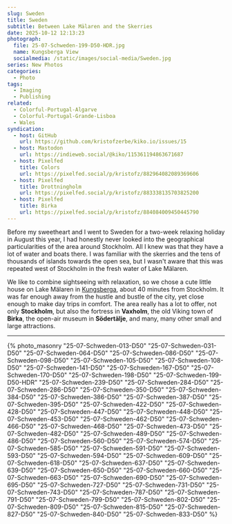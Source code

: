 ```yaml
---
slug: Sweden
title: Sweden
subtitle: Between Lake Mälaren and the Skerries
date: 2025-10-12 12:13:23
photograph:
  file: 25-07-Schweden-199-D50-HDR.jpg
  name: Kungsberga View
  socialmedia: /static/images/social-media/Sweden.jpg
series: New Photos
categories:
  - Photo
tags:
  - Imaging
  - Publishing
related:
  - Colorful-Portugal-Algarve
  - Colorful-Portugal-Grande-Lisboa
  - Wales
syndication:
  - host: GitHub
    url: https://github.com/kristofzerbe/kiko.io/issues/15
  - host: Mastodon
    url: https://indieweb.social/@kiko/115361194863671687
  - host: Pixelfed
    title: Colors
    url: https://pixelfed.social/p/kristofz/882964082089369606
  - host: Pixelfed
    title: Drottningholm
    url: https://pixelfed.social/p/kristofz/883338135703825200
  - host: Pixelfed
    title: Birka
    url: https://pixelfed.social/p/kristofz/884084009450445790
---
```


Before my sweetheart and I went to Sweden for a two-week relaxing holiday in August this year, I had honestly never looked into the geographical particularities of the area around Stockholm. All I knew was that they have a lot of water and boats there. I was familiar with the skerries and the tens of thousands of islands towards the open sea, but I wasn't aware that this was repeated west of Stockholm in the fresh water of Lake Mälaren.

We like to combine sightseeing with relaxation, so we chose a cute little house on Lake Mälaren in [Kungsberga](https://www.google.com/maps/place/179+97+Kungsberga,+Schweden), about 40 minutes from Stockholm. It was far enough away from the hustle and bustle of the city, yet close enough to make day trips in comfort. The area really has a lot to offer, not only **Stockholm**, but also the fortress in **Vaxholm**, the old Viking town of **Birka**, the open-air museum in **Södertälje**, and many, many other small and large attractions.

<!-- more -->

---

{% photo_masonry
  "25-07-Schweden-013-D50"
  "25-07-Schweden-031-D50"
  "25-07-Schweden-064-D50"
  "25-07-Schweden-086-D50"
  "25-07-Schweden-098-D50"
  "25-07-Schweden-105-D50"
  "25-07-Schweden-108-D50"
  "25-07-Schweden-141-D50"
  "25-07-Schweden-167-D50"
  "25-07-Schweden-170-D50"
  "25-07-Schweden-198-D50"
  "25-07-Schweden-199-D50-HDR"
  "25-07-Schweden-239-D50"
  "25-07-Schweden-284-D50"
  "25-07-Schweden-286-D50"
  "25-07-Schweden-350-D50"
  "25-07-Schweden-384-D50"
  "25-07-Schweden-386-D50"
  "25-07-Schweden-387-D50"
  "25-07-Schweden-395-D50"
  "25-07-Schweden-422-D50"
  "25-07-Schweden-428-D50"
  "25-07-Schweden-447-D50"
  "25-07-Schweden-448-D50"
  "25-07-Schweden-453-D50"
  "25-07-Schweden-462-D50"
  "25-07-Schweden-466-D50"
  "25-07-Schweden-468-D50"
  "25-07-Schweden-473-D50"
  "25-07-Schweden-482-D50"
  "25-07-Schweden-489-D50"
  "25-07-Schweden-486-D50"
  "25-07-Schweden-560-D50"
  "25-07-Schweden-574-D50"
  "25-07-Schweden-585-D50"
  "25-07-Schweden-591-D50"
  "25-07-Schweden-593-D50"
  "25-07-Schweden-594-D50"
  "25-07-Schweden-609-D50"
  "25-07-Schweden-618-D50"
  "25-07-Schweden-637-D50"
  "25-07-Schweden-639-D50"
  "25-07-Schweden-650-D50"
  "25-07-Schweden-660-D50"
  "25-07-Schweden-663-D50"
  "25-07-Schweden-690-D50"
  "25-07-Schweden-695-D50"
  "25-07-Schweden-727-D50"
  "25-07-Schweden-731-D50"
  "25-07-Schweden-743-D50"
  "25-07-Schweden-787-D50"
  "25-07-Schweden-791-D50"
  "25-07-Schweden-799-D50"
  "25-07-Schweden-802-D50"
  "25-07-Schweden-809-D50"
  "25-07-Schweden-815-D50"
  "25-07-Schweden-827-D50"
  "25-07-Schweden-840-D50"
  "25-07-Schweden-833-D50"
%}

